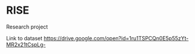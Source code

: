 # RISE
Research project

Link to dataset
https://drive.google.com/open?id=1ru1TSPCQn0E5p55zYt-MR2x21tCspLg-
